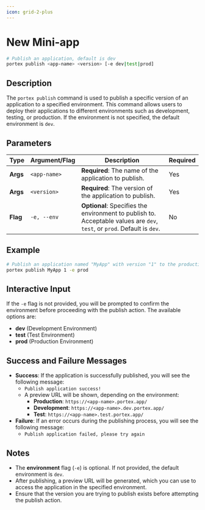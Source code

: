 ```yaml
---
icon: grid-2-plus
---
```


# New Mini-app

```bash
# Publish an application, default is dev
portex publish <app-name> <version> [-e dev|test|prod]
```

## Description

The `portex publish` command is used to publish a specific version of an application to a specified environment. This command allows users to deploy their applications to different environments such as development, testing, or production. If the environment is not specified, the default environment is `dev`.

## Parameters

| Type     | Argument/Flag | Description                                                                                                              | Required |
| -------- | ------------- | ------------------------------------------------------------------------------------------------------------------------ | -------- |
| **Args** | `<app-name>`  | **Required**: The name of the application to publish.                                                                    | Yes      |
| **Args** | `<version>`   | **Required**: The version of the application to publish.                                                                 | Yes      |
| **Flag** | `-e, --env`   | **Optional**: Specifies the environment to publish to. Acceptable values are `dev`, `test`, or `prod`. Default is `dev`. | No       |

## Example

```bash
# Publish an application named "MyApp" with version "1" to the production environment
portex publish MyApp 1 -e prod
```

## Interactive Input

If the `-e` flag is not provided, you will be prompted to confirm the environment before proceeding with the publish action. The available options are:

* **dev** (Development Environment)
* **test** (Test Environment)
* **prod** (Production Environment)

## Success and Failure Messages

* **Success**: If the application is successfully published, you will see the following message:
  * `Publish application success!`
  * A preview URL will be shown, depending on the environment:
    * **Production**: `https://<app-name>.portex.app/`
    * **Development**: `https://<app-name>.dev.portex.app/`
    * **Test**: `https://<app-name>.test.portex.app/`
* **Failure**: If an error occurs during the publishing process, you will see the following message:
  * `Publish application failed, please try again`

## Notes

* The **environment** flag (`-e`) is optional. If not provided, the default environment is `dev`.
* After publishing, a preview URL will be generated, which you can use to access the application in the specified environment.
* Ensure that the version you are trying to publish exists before attempting the publish action.
